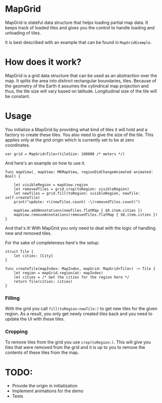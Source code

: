 # MapGrid

MapGrid is stateful data structure that helps loading partial map data. It keeps track of loaded tiles and gives you the control to handle loading and unloading of tiles.

It is best described with an example that can be found in `MapGridExample`.

# How does it work?

MapGrid is a grid data structure that can be used as an abstraction over the map. It splits the area into distinct rectangular boundaries, tiles. Because of the geometry of the Earth it assumes the cylindrical map projection and thus, the tile size will vary based on latitude. Longitudinal size of the tile will be constant.

# Usage

You initialize a MapGrid by providing what kind of tiles it will hold and a factory to create these tiles. You also need to give the size of the tile. This applies only at the grid origin which is currently set to be at zero coordinates.

    var grid = MapGrid<Tile>(tileSize: 100000 /* meters */)

And here's an example on how to use it. 

```
func mapView(_ mapView: MKMapView, regionDidChangeAnimated animated: Bool) {

    let visibleRegion = mapView.region
    let removedTiles = grid.crop(toRegion: visibleRegion)
    let newTiles = grid.fill(toRegion: visibleRegion, newTile: self.createTile)
    print("update: +\(newTiles.count) -\(removedTiles.count)")
    
    mapView.addAnnotations(newTiles.flatMap { $0.item.cities })
    mapView.removeAnnotations(removedTiles.flatMap { $0.item.cities })
}
```

And that's it! With MapGrid you only need to deal with the logic of handling new and removed tiles.

For the sake of completeness here's the setup:

```
struct Tile {
    let cities: [City]
}

func createTile(mapIndex: MapIndex, mapGrid: MapGrid<Tile>) -> Tile {
    let region = mapGrid.region(at: mapIndex)
    let cities = /* Get the cities for the region here */
    return Tile(cities: cities)
}
```

### Filling

With the grid you call `fill(toRegion:newTile:)` to get new tiles for the given region. As a result, you only get newly created tiles back and you need to update the UI with these tiles.

### Cropping

To remove tiles from the grid you use `crop(toRegion:)`. This will give you tiles that were removed from the grid and it is up to you to remove the contents of these tiles from the map.


# TODO:

- Provide the origin in initialization
- Implement animations for the demo
- Tests

